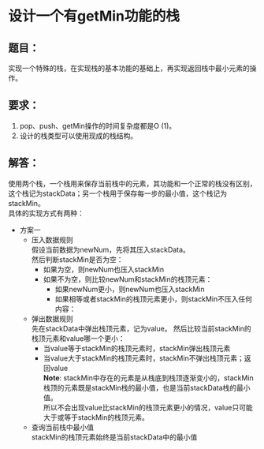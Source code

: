 # 设计一个有getMin功能的栈  
## 题目：
实现一个特殊的栈，在实现栈的基本功能的基础上，再实现返回栈中最小元素的操作。
## 要求：
1. pop、push、getMin操作的时间复杂度都是O (1)。  
2. 设计的栈类型可以使用现成的栈结构。
## 解答：
使用两个栈，一个栈用来保存当前栈中的元素，其功能和一个正常的栈没有区别，这个栈记为stackData；另一个栈用于保存每一步的最小值，这个栈记为stackMin。  
具体的实现方式有两种：
- 方案一
  - 压入数据规则  
    假设当前数据为newNum，先将其压入stackData。  
    然后判断stackMin是否为空：
    - 如果为空，则newNum也压入stackMin
    - 如果不为空，则比较newNum和stackMin的栈顶元素：
      - 如果newNum更小，则newNum也压入stackMin
      - 如果相等或者stackMin的栈顶元素更小，则stackMin不压入任何内容：
  - 弹出数据规则  
    先在stackData中弹出栈顶元素，记为value。
    然后比较当前stackMin的栈顶元素和value哪一个更小：
      - 当value等于stackMin的栈顶元素时，stackMin弹出栈顶元素
      - 当value大于stackMin的栈顶元素时，stackMin不弹出栈顶元素；返回value  
    <strong>Note</strong>:  stackMin中存在的元素是从栈底到栈顶逐渐变小的，stackMin栈顶的元素既是stackMin栈的最小值，也是当前stackData栈的最小值。  
    所以不会出现value比stackMin的栈顶元素更小的情况，value只可能大于或等于stackMin的栈顶元素。
  - 查询当前栈中最小值  
    stackMin的栈顶元素始终是当前stackData中的最小值
   